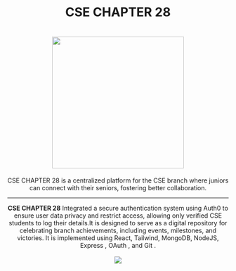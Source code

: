 <h1 align="center">
    CSE CHAPTER 28
</h1>

<h1 align="center">
    <img src="https://res.cloudinary.com/dxxjhbo0i/image/upload/v1738180166/r0nbwbnnoi5bwtnjuxh1.svg" width="300">
</h1>

<div align="center">
    CSE CHAPTER 28 is a centralized platform for the CSE branch where juniors can connect with their seniors, fostering
better collaboration.
</div>



----------------------------------------

<div align="center">
    <b>CSE CHAPTER 28</b> Integrated a secure authentication system using Auth0 to ensure user data privacy and restrict access, allowing
only verified CSE students to log their details.It is designed to serve as a digital repository for celebrating branch achievements, including events,
milestones, and victories. It is implemented using React, Tailwind, MongoDB, NodeJS, Express , OAuth , and Git .
</div>

<div align="center">
    <br/>
	<img src='https://skillicons.dev/icons?i=react,tailwind,nodejs,git,mongodb' ></img>
</div>


